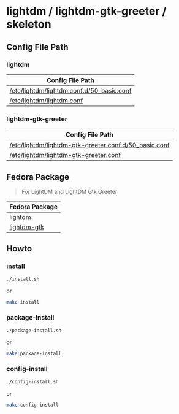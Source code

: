 
# lightdm / lightdm-gtk-greeter / skeleton


## Config File Path


### lightdm

| Config File Path |
| --- |
| [/etc/lightdm/lightdm.conf.d/50_basic.conf](./asset/overlay/etc/lightdm/lightdm.conf.d/50_basic.conf) |
| [/etc/lightdm/lightdm.conf](./asset/overlay/etc/lightdm/lightdm.conf) |


### lightdm-gtk-greeter

| Config File Path |
| --- |
| [/etc/lightdm/lightdm-gtk-greeter.conf.d/50_basic.conf](./asset/overlay/etc/lightdm/lightdm-gtk-greeter.conf.d/50_basic.conf) |
| [/etc/lightdm/lightdm-gtk-greeter.conf](./asset/overlay/etc/lightdm/lightdm-gtk-greeter.conf) |


## Fedora Package

> For LightDM and LightDM Gtk Greeter

| Fedora Package |
| --- |
| [lightdm](https://packages.fedoraproject.org/pkgs/lightdm/lightdm/) |
| [lightdm-gtk](https://packages.fedoraproject.org/pkgs/lightdm-gtk/lightdm-gtk/) |




## Howto


### install

``` sh
./install.sh
```

or

``` sh
make install
```


### package-install

``` sh
./package-install.sh
```

or

``` sh
make package-install
```


### config-install

``` sh
./config-install.sh
```

or

``` sh
make config-install
```
